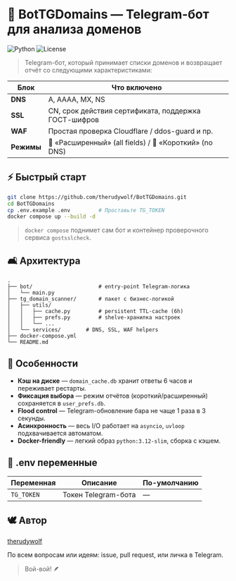 # 🔎 BotTGDomains — Telegram-бот для анализа доменов

![Python](https://img.shields.io/badge/python-3.12-blue)
![License](https://img.shields.io/badge/license-MIT-green)

> Telegram-бот, который принимает списки доменов и возвращает отчёт со следующими характеристиками:

| Блок       | Что включено                                           |
| ---------- | ------------------------------------------------------ |
| **DNS**    | A, AAAA, MX, NS                                        |
| **SSL**    | CN, срок действия сертификата, поддержка ГОСТ-шифров   |
| **WAF**    | Простая проверка Cloudflare / ddos-guard и пр.         |
| **Режимы** | 🔎 «Расширенный» (all fields) / 📄 «Короткий» (no DNS) |

## ⚡️ Быстрый старт

```bash
git clone https://github.com/therudywolf/BotTGDomains.git
cd BotTGDomains
cp .env.example .env         # Проставьте TG_TOKEN
docker compose up --build -d
```

> `docker compose` поднимет сам бот и контейнер проверочного сервиса `gostsslcheck`.

## 🛋️ Архитектура

```
.
├── bot/                     # entry-point Telegram-логика
│   └── main.py
├── tg_domain_scanner/       # пакет с бизнес-логикой
│   ├── utils/
│   │   ├── cache.py         # persistent TTL-cache (6h)
│   │   ├── prefs.py         # shelve-хранилка настроек
│   │   └── ...
│   └── services/        # DNS, SSL, WAF helpers
├── docker-compose.yml
└── README.md
```

## 🔹 Особенности

- **Кэш на диске** — `domain_cache.db` хранит ответы 6 часов и переживает рестарты.
- **Фиксация выбора** — режим отчётов (короткий/расширенный) сохраняется в `user_prefs.db`.
- **Flood control** — Telegram-обновление бара не чаще 1 раза в 3 секунды.
- **Асинхронность** — весь I/O работает на `asyncio`, `uvloop` подхвачивается автоматом.
- **Docker-friendly** — легкий образ `python:3.12-slim`, сборка с кэшем.

## 🏦 .env переменные

| Переменная | Описание            | По-умолчанию |
| ---------- | ------------------- | ------------ |
| `TG_TOKEN` | Токен Telegram-бота | —            |

## 🕊️ Автор

[therudywolf](https://github.com/therudywolf)

По всем вопросам или идеям: issue, pull request, или личка в Telegram.

> Вой-вой! 🪶

